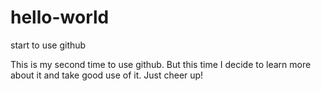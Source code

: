 # hello-world
start to use github

This is my second time to use github. But this time I decide to learn more about it and take good use of it. Just cheer up!
